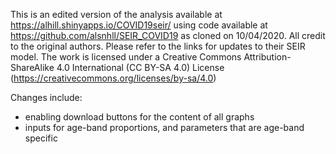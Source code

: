 This is an edited version of the analysis available at https://alhill.shinyapps.io/COVID19seir/
using code available at https://github.com/alsnhll/SEIR_COVID19 as cloned on 10/04/2020. All credit to the original authors. Please refer to the links for updates to their SEIR model.
The work is licensed under a Creative Commons Attribution-ShareAlike 4.0 International (CC BY-SA 4.0) License (https://creativecommons.org/licenses/by-sa/4.0)

Changes include:

* enabling download buttons for the content of all graphs
* inputs for age-band proportions, and parameters that are age-band specific